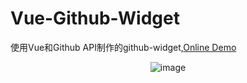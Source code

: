 # Vue-Github-Widget

使用Vue和Github API制作的github-widget,[Online Demo](https://dingdingbai.github.io/vue-github-widget/)
<p align="center">
    <img src="http://ww1.sinaimg.cn/large/9bd18299gy1fha7q883f6j20de0ivwfp" alt="image">
</p>
